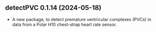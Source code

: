 ## detectPVC 0.1.14 (2024-05-18)

- A new package, to detect premature ventricular complexes (PVCs) in
  data from a Polar H10 chest-strap heart rate sensor.

